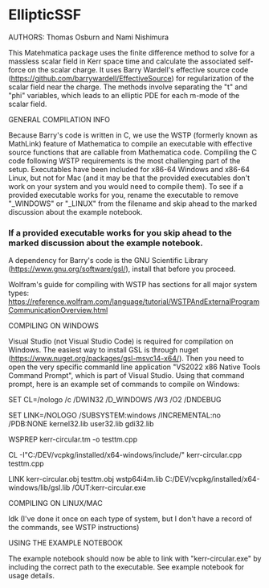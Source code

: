 # EllipticSSF

AUTHORS: Thomas Osburn and Nami Nishimura 

This Matehmatica package uses the finite difference method to solve for a massless scalar field in Kerr space time and calculate the associated self-force on the scalar charge. It uses Barry Wardell's effective source code (https://github.com/barrywardell/EffectiveSource) for regularization of the scalar field near the charge. The methods involve separating the "t" and "phi" variables, which leads to an elliptic PDE for each m-mode of the scalar field.


GENERAL COMPILATION INFO

Because Barry's code is written in C, we use the WSTP (formerly known as MathLink) feature of Mathematica to compile an executable with effective source functions that are callable from Mathematica code. Compiling the C code following WSTP requirements is the most challenging part of the setup. Executables have been included for x86-64 Windows and x86-64 Linux, but not for Mac (and it may be that the provided executables don't work on your system and you would need to compile them). To see if a provided executable works for you, rename the executable to remove "_WINDOWS" or "_LINUX" from the filename and skip ahead to the marked discussion about the example notebook.

### If a provided executable works for you skip ahead to the marked discussion about the example notebook.

A dependency for Barry's code is the GNU Scientific Library (https://www.gnu.org/software/gsl/), install that before you proceed.

Wolfram's guide for compiling with WSTP has sections for all major system types: https://reference.wolfram.com/language/tutorial/WSTPAndExternalProgramCommunicationOverview.html


COMPILING ON WINDOWS

Visual Studio (not Visual Studio Code) is required for compilation on Windows. The easiest way to install GSL is through nuget (https://www.nuget.org/packages/gsl-msvc14-x64/). Then you need to open the very specific commanld line application "VS2022 x86 Native Tools Command Prompt", which is part of Visual Studio. Using that command prompt, here is an example set of commands to compile on Windows:

SET CL=/nologo /c /DWIN32 /D_WINDOWS /W3 /O2 /DNDEBUG

SET LINK=/NOLOGO /SUBSYSTEM:windows /INCREMENTAL:no /PDB:NONE kernel32.lib user32.lib gdi32.lib

WSPREP kerr-circular.tm -o testtm.cpp

CL -I"C:/DEV/vcpkg/installed/x64-windows/include/" kerr-circular.cpp testtm.cpp

LINK kerr-circular.obj testtm.obj wstp64i4m.lib C:/DEV/vcpkg/installed/x64-windows/lib/gsl.lib /OUT:kerr-circular.exe


COMPILING ON LINUX/MAC

Idk (I've done it once on each type of system, but I don't have a record of the commands, see WSTP instructions)


USING THE EXAMPLE NOTEBOOK

The example notebook should now be able to link with "kerr-circular.exe" by including the correct path to the executable. See example notebook for usage details.
